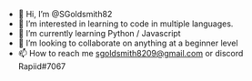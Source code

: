 - 👋 Hi, I’m @SGoldsmith82
- 👀 I’m interested in learning to code in multiple languages.
- 🌱 I’m currently learning Python / Javascript
- 💞️ I’m looking to collaborate on anything at a beginner level
- 📫 How to reach me sgoldsmith8209@gmail.com or discord Rapiid#7067

<!---
SGoldsmith82/SGoldsmith82 is a ✨ special ✨ repository because its `README.md` (this file) appears on your GitHub profile.
You can click the Preview link to take a look at your changes.
--->
